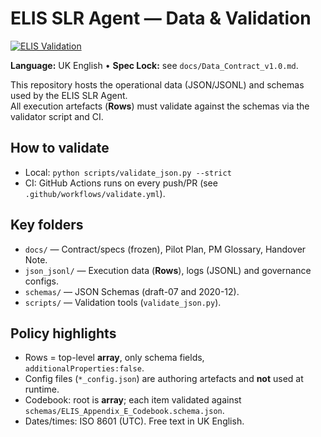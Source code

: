 # ELIS SLR Agent — Data & Validation

[![ELIS Validation](https://github.com/rochasamurai/ELIS-SLR-Agent/actions/workflows/validate.yml/badge.svg?branch=main)](https://github.com/rochasamurai/ELIS-SLR-Agent/actions/workflows/validate.yml)

**Language:** UK English • **Spec Lock:** see `docs/Data_Contract_v1.0.md`.

This repository hosts the operational data (JSON/JSONL) and schemas used by the ELIS SLR Agent.  
All execution artefacts (**Rows**) must validate against the schemas via the validator script and CI.

## How to validate
- Local: `python scripts/validate_json.py --strict`
- CI: GitHub Actions runs on every push/PR (see `.github/workflows/validate.yml`).

## Key folders
- `docs/` — Contract/specs (frozen), Pilot Plan, PM Glossary, Handover Note.  
- `json_jsonl/` — Execution data (**Rows**), logs (JSONL) and governance configs.  
- `schemas/` — JSON Schemas (draft-07 and 2020-12).  
- `scripts/` — Validation tools (`validate_json.py`).

## Policy highlights
- Rows = top-level **array**, only schema fields, `additionalProperties:false`.
- Config files (`*_config.json`) are authoring artefacts and **not** used at runtime.
- Codebook: root is **array**; each item validated against `schemas/ELIS_Appendix_E_Codebook.schema.json`.
- Dates/times: ISO 8601 (UTC). Free text in UK English.
